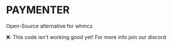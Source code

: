 # PAYMENTER
Open-Source alternative for whmcs


❌: This code isn't working good yet! For more info join our discord 
